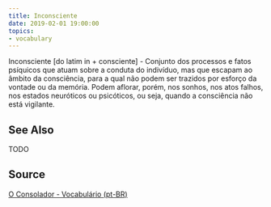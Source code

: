 ```yaml
---
title: Inconsciente
date: 2019-02-01 19:00:00
topics:
- vocabulary
---
```


Inconsciente [do latim in + consciente] - Conjunto dos processos e fatos psíquicos que atuam sobre a conduta do indivíduo, mas que escapam ao âmbito da consciência, para a qual não podem ser trazidos por esforço da vontade ou da memória. Podem aflorar, porém, nos sonhos, nos atos falhos, nos estados neuróticos ou psicóticos, ou seja, quando a consciência não está vigilante.

## See Also
TODO

## Source
[O Consolador - Vocabulário (pt-BR)](http://www.oconsolador.com.br/linkfixo/vocabulario/principal.html)


